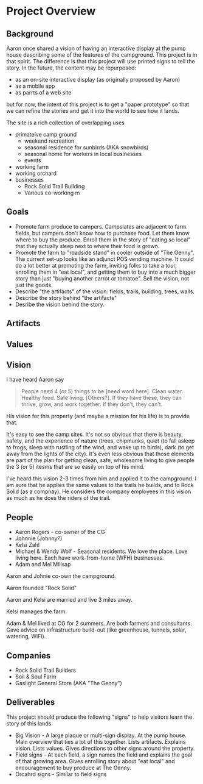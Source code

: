 # Project Overview

## Background

Aaron once shared a vision of having an interactive display at the pump house describing some of the features of the campground.  This project is in that spirit.  The difference is that this project will use printed signs to tell the story.  In the future, the content may be repurposed:

- as an on-site interactive display (as originally proposed by Aaron)
- as a mobile app
- as parrts of a web site

but for now, the intent of this project is to get a "paper prototype" so that we can refine the stories and get it into the world to see how it lands.

The site is a rich collection of overlapping uses

- primateive camp ground
  - weekend recreation
  - seasonal residence for sunbirds (AKA snowbirds)
  - seasonal home for workers in local businesses
  - events
- working farm
- working orchard
- businesses
  - Rock Solid Trail Building
  - Various co-working m

## Goals

- Promote farm produce to campers.  Campsiates are adjacent to farm fields, but campers don't know how to purchase food.  Let them know where to buy the produce.  Enroll them in the story of "eating so local" that they actually sleep next to where their food is grown.
- Promote the farm to "roadside stand" in cooler outside of "The Genny".  The current set-up looks like an adjunct POS vending machine.  It could do a lot better at promoting the farm, inviting folks to take a tour, enrolling them in "eat local", and getting them to buy into a much bigger story than just "buying another carrot or tomatoe".  Sell the vision, not just the goods.
- Describe "the artifacts" of the vision: fields, trails, building, trees, walls.
- Describe the story behind "the artifacts"
- Desribe the vision behind the story.

## Artifacts

## Values

## Vision

I have heard Aaron say
> People need 4 (or 5) things to be [need word here].  Clean water.  Healthy food.  Safe living.  [Others?].  If they have these, they can thrive, grow, and work together.  If they don't, they can't.

His vision for this property (and maybe a mission for his life) is to provide that.

It's easy to see the camp sites.  It's not so obvious that there is beauty, safety, and the experience of nature (trees, chipmunks, quiet (to fall asleep to frogs, sleep with rustling of the wind, and wake up to birds), dark (to get away from the lights of the city).  It's even less obvious that those elements are part of the plan for getting clean, safe, wholesome living to give people the 3 (or 5) itesms that are so easily on top of his mind.

I've heard this vision 2-3 times from him and applied it to the campground.  I am sure that he applies the same values to the trails he builds, and to Rock Solid (as a compnay).  He considers the company employees in this vision as much as he does the riders of the trail.

## People

- Aaron Rogers - co-owner of the CG
- Johnnie (Johnny?)
- Kelsi Zahl
- Michael & Wendy Wolf - Seasonal residents.  We love the place.  Love living here.  Each have work-from-home (WFH) businesses.  
- Adam and Mel Millsap

Aaron and Johnie co-own the campground.

Aaron founded "Rock Solid"

Aaron and Kelsi are married and live 3 miles away.

Kelsi manages the farm.

Adam & Mel lived at CG for 2 summers.  Are both farmers and consultants.  Gave advice on infrastructure build-out (like greenhouse, tunnels, solar, watering, WiFi).

## Companies

- Rock Solid Trail Builders
- Soil & Soul Farm
- Gaslight General Store (AKA "The Genny")

## Deliverables

This project should produce the following "signs" to help visitors learn the story of this lands

- Big Vision - A large plaque or multi-sign display.  At the pump house.  Main overview that ties a lot of this together.  Lists artifacts.  Explains vision.  Lists values.  Gives directions to other signs around the property.
- Field signs - At each field, a sign names the field and explains the goal of that growing area.  Gives enrolling story about "eat local" and encouragement to buy produce at The Genny.
- Orcahrd signs - Similar to field signs
